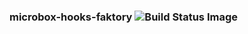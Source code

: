 ### microbox-hooks-faktory ![Build Status Image](https://github.com/mu-box/microbox-hooks-faktory/actions/workflows/ci.yaml/badge.svg)
